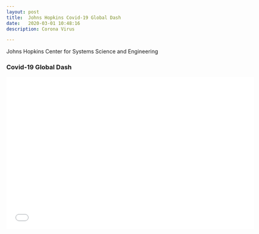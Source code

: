 ```yaml
---
layout: post
title:  Johns Hopkins Covid-19 Global Dash
date:   2020-03-01 10:48:16
description: Corona Virus

---
```



Johns Hopkins Center for Systems Science and Engineering

### Covid-19 Global Dash


<iframe width="650" height="400" frameborder="0" scrolling="no" marginheight="0" marginwidth="0" title="2019-nCoV" src="/gisanddata.maps.arcgis.com/apps/Embed/index.html?webmap=14aa9e5660cf42b5b4b546dec6ceec7c&extent=77.3846,11.535,163.5174,52.8632&zoom=true&previewImage=false&scale=true&disable_scroll=true&theme=light"></iframe>